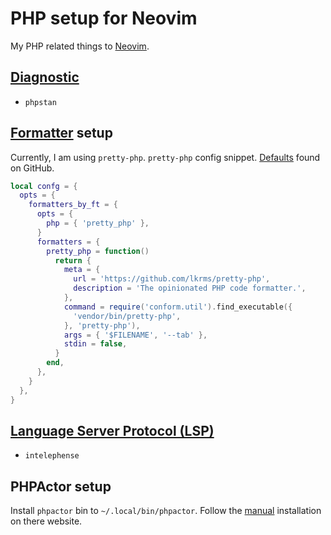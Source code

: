 # PHP setup for Neovim

My PHP related things to [Neovim](../625).

## [Diagnostic](../1045)

- `phpstan`

## [Formatter](../1037) setup

Currently, I am using `pretty-php`. `pretty-php` config snippet.
[Defaults][pretty-php defaults] found on GitHub.

```lua
local confg = {
  opts = {
    formatters_by_ft = {
      opts = {
        php = { 'pretty_php' },
      }
      formatters = {
        pretty_php = function()
          return {
            meta = {
              url = 'https://github.com/lkrms/pretty-php',
              description = 'The opinionated PHP code formatter.',
            },
            command = require('conform.util').find_executable({
              'vendor/bin/pretty-php',
            }, 'pretty-php'),
            args = { '$FILENAME', '--tab' },
            stdin = false,
          }
        end,
      },
    }
  },
}
```

[pretty-php defaults]: https://github.com/stevearc/conform.nvim/blob/master/lua/conform/formatters/pretty-php.lua

## [Language Server Protocol (LSP)](../1052)

- `intelephense`

## PHPActor setup

Install `phpactor` bin to `~/.local/bin/phpactor`. Follow the
[manual][manual-phpactor] installation on there website.

[manual-phpactor]: <https://phpactor.readthedocs.io/en/master/usage/standalone.html#manual-installation>

